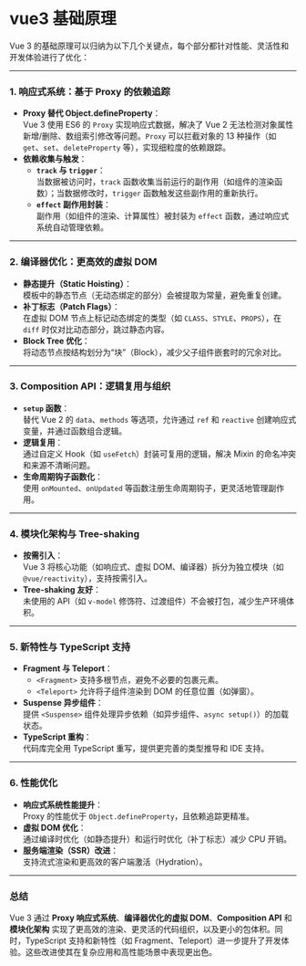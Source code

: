 # vue3 基础原理

Vue 3 的基础原理可以归纳为以下几个关键点，每个部分都针对性能、灵活性和开发体验进行了优化：

---

### **1. 响应式系统：基于 Proxy 的依赖追踪**

- **Proxy 替代 Object.defineProperty**：  
  Vue 3 使用 ES6 的 `Proxy` 实现响应式数据，解决了 Vue 2 无法检测对象属性新增/删除、数组索引修改等问题。`Proxy` 可以拦截对象的 13 种操作（如 `get`、`set`、`deleteProperty` 等），实现细粒度的依赖跟踪。
- **依赖收集与触发**：
  - **`track` 与 `trigger`**：  
    当数据被访问时，`track` 函数收集当前运行的副作用（如组件的渲染函数）；当数据修改时，`trigger` 函数触发这些副作用的重新执行。
  - **`effect` 副作用封装**：  
    副作用（如组件的渲染、计算属性）被封装为 `effect` 函数，通过响应式系统自动管理依赖。

---

### **2. 编译器优化：更高效的虚拟 DOM**

- **静态提升（Static Hoisting）**：  
  模板中的静态节点（无动态绑定的部分）会被提取为常量，避免重复创建。
- **补丁标志（Patch Flags）**：  
  在虚拟 DOM 节点上标记动态绑定的类型（如 `CLASS`、`STYLE`、`PROPS`），在 `diff` 时仅对比动态部分，跳过静态内容。
- **Block Tree 优化**：  
  将动态节点按结构划分为“块”（Block），减少父子组件嵌套时的冗余对比。

---

### **3. Composition API：逻辑复用与组织**

- **`setup` 函数**：  
  替代 Vue 2 的 `data`、`methods` 等选项，允许通过 `ref` 和 `reactive` 创建响应式变量，并通过函数组合逻辑。
- **逻辑复用**：  
  通过自定义 Hook（如 `useFetch`）封装可复用的逻辑，解决 Mixin 的命名冲突和来源不清晰问题。
- **生命周期钩子函数化**：  
  使用 `onMounted`、`onUpdated` 等函数注册生命周期钩子，更灵活地管理副作用。

---

### **4. 模块化架构与 Tree-shaking**

- **按需引入**：  
  Vue 3 将核心功能（如响应式、虚拟 DOM、编译器）拆分为独立模块（如 `@vue/reactivity`），支持按需引入。
- **Tree-shaking 友好**：  
  未使用的 API（如 `v-model` 修饰符、过渡组件）不会被打包，减少生产环境体积。

---

### **5. 新特性与 TypeScript 支持**

- **Fragment 与 Teleport**：
  - `<Fragment>` 支持多根节点，避免不必要的包裹元素。
  - `<Teleport>` 允许将子组件渲染到 DOM 的任意位置（如弹窗）。
- **Suspense 异步组件**：  
  提供 `<Suspense>` 组件处理异步依赖（如异步组件、`async setup()`）的加载状态。
- **TypeScript 重构**：  
  代码库完全用 TypeScript 重写，提供更完善的类型推导和 IDE 支持。

---

### **6. 性能优化**

- **响应式系统性能提升**：  
  Proxy 的性能优于 `Object.defineProperty`，且依赖追踪更精准。
- **虚拟 DOM 优化**：  
  通过编译时优化（如静态提升）和运行时优化（补丁标志）减少 CPU 开销。
- **服务端渲染（SSR）改进**：  
  支持流式渲染和更高效的客户端激活（Hydration）。

---

### **总结**

Vue 3 通过 **Proxy 响应式系统**、**编译器优化的虚拟 DOM**、**Composition API** 和 **模块化架构** 实现了更高效的渲染、更灵活的代码组织，以及更小的包体积。同时，TypeScript 支持和新特性（如 Fragment、Teleport）进一步提升了开发体验。这些改进使其在复杂应用和高性能场景中表现更出色。
